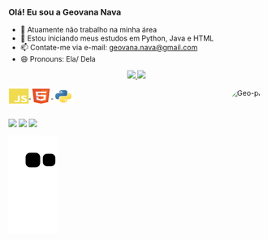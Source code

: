 ### Olá! Eu sou a Geovana Nava

- 🔭 Atuamente não trabalho na minha área
- 🌱 Estou iniciando meus estudos em Python, Java e HTML
- 📫 Contate-me via e-mail: geovana.nava@gmail.com
- 😄 Pronouns: Ela/ Dela

<div align="center">
  <a href="https://github.com/geovnv">
  <img height="180em" src="https://github-readme-stats.vercel.app/api?username=geovnv&show_icons=true&theme=dark&include_all_commits=true&count_private=true"/>
  <img height="140em" src="https://github-readme-stats.vercel.app/api/top-langs/?username=geovnv&layout=compact&langs_count=7&theme=dark"/>
</div>
  <div style="display: inline_block"><br>
  <img align="center" alt="Geo-Js" height="30" width="40" src="https://raw.githubusercontent.com/devicons/devicon/master/icons/javascript/javascript-plain.svg">
  <img align="center" alt="Geo-HTML" height="30" width="40" src="https://raw.githubusercontent.com/devicons/devicon/master/icons/html5/html5-original.svg">
  <img align="center" alt="Geo-Python" height="30" width="40" src="https://raw.githubusercontent.com/devicons/devicon/master/icons/python/python-original.svg">
  <img align="right" alt="Geo-pic" height="150" style="border-radius:50px;" src="https://cdn.discordapp.com/attachments/856692075620597760/971026964548845648/download20220502092426.png">
</div>
  
  ##
  
  <div> 
  <a href="https://www.instagram.com/geovnv/" target="_blank"><img src="https://img.shields.io/badge/-Instagram-%23E4405F?style=for-the-badge&logo=instagram&logoColor=white" target="_blank"></a>
  <a href="https://www.linkedin.com/in/geovana-nava-0545a319b/" target="_blank"><img src="https://img.shields.io/badge/-LinkedIn-%230077B5?style=for-the-badge&logo=linkedin&logoColor=white" target="_blank"></a>
      <a href = "mailto:geovana.nava@gmail.com"><img src="https://img.shields.io/badge/-Gmail-%23333?style=for-the-badge&logo=gmail&logoColor=white" target="_blank"></a>
    

  ![Snake animation](https://github.com/rafaballerini/rafaballerini/blob/output/github-contribution-grid-snake.svg)
